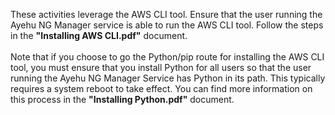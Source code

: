 These activities leverage the AWS CLI tool.  Ensure that the user running the Ayehu NG Manager service is able to run the AWS CLI tool.  Follow the steps in the <b>"Installing AWS CLI.pdf"</b> document.
<br><br>
Note that if you choose to go the Python/pip route for installing the AWS CLI tool, you must ensure that you install Python for all users so that the user running the Ayehu NG Manager Service has Python in its path.  This typically requires a system reboot to take effect.  You can find more information on this process in the <b>"Installing Python.pdf"</b> document.
